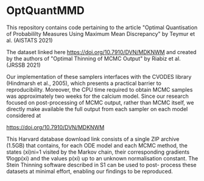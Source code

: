 # OptQuantMMD
This repository contains code pertaining to the article "Optimal Quantisation of Probabililty Measures Using Maximum Mean Discrepancy" by Teymur et al. (AISTATS 2021)

The dataset linked here https://doi.org/10.7910/DVN/MDKNWM and created by the authors of "Optimal Thinning of MCMC Output" by Riabiz et al. (JRSSB 2021)

Our implementation of these samplers interfaces with the CVODES library (Hindmarsh et al., 2005), which presents a practical barrier to reproducibility. Moreover, the CPU time required to obtain MCMC samples was approximately two weeks for the calcium model. Since our research focused on post-processing of MCMC output, rather than MCMC itself, we directly make available the full output from each sampler on each model considered at

https://doi.org/10.7910/DVN/MDKNWM

This Harvard database download link consists of a single ZIP archive (1.5GB) that contains, for each ODE model and each MCMC method, the states (xi)ni=1 visited by the Markov chain, their corresponding gradients ∇logp(xi) and the values p(xi) up to an unknown normalisation constant. The Stein Thinning software described in S1 can be used to post- process these datasets at minimal effort, enabling our findings to be reproduced.